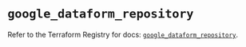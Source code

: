 # `google_dataform_repository`

Refer to the Terraform Registry for docs: [`google_dataform_repository`](https://registry.terraform.io/providers/hashicorp/google-beta/6.11.1/docs/resources/google_dataform_repository).
